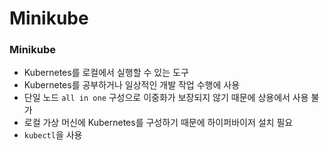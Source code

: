 # Minikube

### Minikube

- Kubernetes를 로컬에서 실행할 수 있는 도구
- Kubernetes를 공부하거나 일상적인 개발 작업 수행에 사용
- 단일 노드 ``all in one`` 구성으로 이중화가 보장되지 않기 때문에 상용에서 사용 불가
- 로컬 가상 머신에 Kubernetes를 구성하기 때문에 하이퍼바이저 설치 필요
- ``kubectl``을 사용